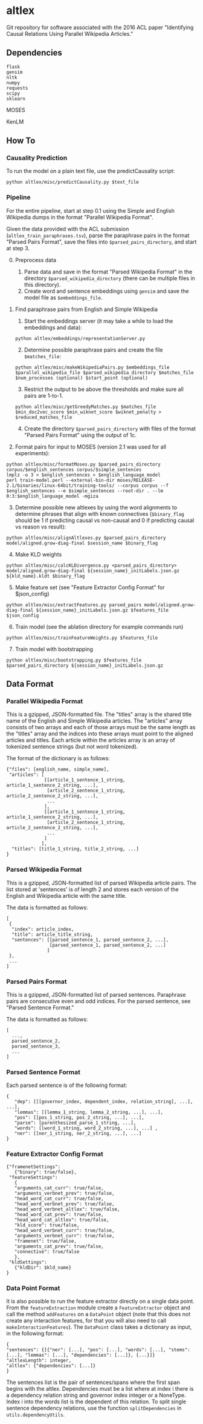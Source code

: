 # altlex

Git repository for software associated with the 2016 ACL paper "Identifying Causal Relations Using Parallel Wikipedia Articles."

## Dependencies
```
flask
gensim
nltk
numpy
requests
scipy
sklearn
```

MOSES

KenLM

## How To

### Causality Prediction

To run the model on a plain text file, use the predictCausality script:

```python altlex/misc/predictCausality.py $text_file```

### Pipeline
For the entire pipeline, start at step 0.1 using the Simple and English Wikipedia dumps in the format "Parallel Wikipedia Format".

Given the data provided with the ACL submission (```altlex_train_paraphrases.tsv```), parse the paraphrase pairs in the format "Parsed Pairs Format", save the files into ```$parsed_pairs_directory```, and start at step 3.

0. Preprocess data
    1. Parse data and save in the format "Parsed Wikipedia Format" in the directory ```$parsed_wikipedia_directory``` (there can be multiple files in this directory).
    2. Create word and sentence embeddings using ```gensim``` and save the model file as ```$embeddings_file```.

1. Find paraphrase pairs from English and Simple Wikipedia 
    1. Start the embeddings server (it may take a while to load the embeddings and data):
      
      ```python altlex/embeddings/representationServer.py```

    2. Determine possible paraphrase pairs and create the file ```$matches_file```:
      
      ```python altlex/misc/makeWikipediaPairs.py $embeddings_file $parallel_wikipedia_file $parsed_wikipedia_directory $matches_file $num_processes (optional) $start_point (optional)```
    
    3. Restrict the output to be above the thresholds and make sure all pairs are 1-to-1.
      
      ```python altlex/misc/getGreedyMatches.py $matches_file $min_doc2vec_score $min_wiknet_score $wiknet_penalty > $reduced_matches_file ```
      
    4. Create the directory ```$parsed_pairs_directory``` with files of the format "Parsed Pairs Format" using the output of 1c.
  
2. Format pairs for input to MOSES (version 2.1 was used for all experiments):
   
  ```
  python altlex/misc/formatMoses.py $parsed_pairs_directory corpus/$english_sentences corpus/$simple_sentences
  lmplz -o 3 < $english_sentences > $english_language_model
  perl train-model.perl --external-bin-dir moses/RELEASE-2.1/binaries/linux-64bit/training-tools/ --corpus corpus --f $english_sentences --e $simple_sentences --root-dir . --lm 0:3:$english_language_model -mgiza
  ```

3. Determine possible new altlexes by using the word alignments to determine phrases that align with known connectives 
   (```$binary_flag``` should be 1 if predicting causal vs non-causal and 0 if predicting causal vs reason vs result):
   
  ```python altlex/misc/alignAltlexes.py $parsed_pairs_directory model/aligned.grow-diag-final $session_name $binary_flag```

4. Make KLD weights
   
  ```python altlex/misc/calcKLDivergence.py <parsed_pairs_directory> model/aligned.grow-diag-final ${session_name}_initLabels.json.gz ${kld_name}.kldt $binary_flag```

5. Make feature set (see "Feature Extractor Config Format" for $json_config)
  
  ```python altlex/misc/extractFeatures.py parsed_pairs model/aligned.grow-diag-final ${session_name}_initLabels.json.gz $features_file  $json_config```

6. Train model (see the ablation directory for example commands run)
   
  ```python altlex/misc/trainFeatureWeights.py $features_file```

7. Train model with bootstrapping

  ```python altlex/misc/bootstrapping.py $features_file $parsed_pairs_directory ${session_name}_initLabels.json.gz```

## Data Format

### Parallel Wikipedia Format

This is a gzipped, JSON-formatted file.  The "titles" array is the shared title name of the English and Simple Wikipedia articles.  The "articles" array consists of two arrays and each of those arrays must be the same length as the "titles" array and the indices into these arrays must point to the aligned articles and titles.  Each article within the articles array is an array of tokenized sentence strings (but not word tokenized).

The format of the dictionary is as follows:
```
{"files": [english_name, simple_name],
 "articles": [
              [[article_1_sentence_1_string, article_1_sentence_2_string, ...],
               [article_2_sentence_1_string, article_2_sentence_2_string, ...],
               ...
              ],
              [[article_1_sentence_1_string, article_1_sentence_2_string, ...],
               [article_2_sentence_1_string, article_2_sentence_2_string, ...],
               ...
              ]
             ],
  "titles": [title_1_string, title_2_string, ...]
}
```

### Parsed Wikipedia Format
This is a gzipped, JSON-formatted list of parsed Wikipedia article pairs.  The list stored at 'sentences' is of length 2 and stores each version of the English and Wikipedia article with the same title.

The data is formatted as follows:
```
[
 {
  "index": article_index,
  "title": article_title_string,
  "sentences": [[parsed_sentence_1, parsed_sentence_2, ...],
                [parsed_sentence_1, parsed_sentence_2, ...]
               ]
 },
 ...
]
```

### Parsed Pairs Format

This is a gzipped, JSON-formatted list of parsed sentences.  Paraphrase pairs are consecutive even and odd indices.
For the parsed sentence, see "Parsed Sentence Format."

The data is formatted as follows:
```
[
  ...,
  parsed_sentence_2,
  parsed_sentence_3,
  ...
]
```

### Parsed Sentence Format

Each parsed sentence is of the following format:
```
{
   "dep": [[[governor_index, dependent_index, relation_string], ...], ...], 
   "lemmas": [[lemma_1_string, lemma_2_string, ...], ...],
   "pos": [[pos_1_string, pos_2_string, ...], ...],
   "parse": [parenthesized_parse_1_string, ...], 
   "words": [[word_1_string, word_2_string, ...], ...] , 
   "ner": [[ner_1_string, ner_2_string, ...], ...]
}
```  

### Feature Extractor Config Format
```
{"framenetSettings": 
   {"binary": true/false}, 
 "featureSettings": 
   {
   "arguments_cat_curr": true/false, 
   "arguments_verbnet_prev": true/false, 
   "head_word_cat_curr": true/false, 
   "head_word_verbnet_prev": true/false, 
   "head_word_verbnet_altlex": true/false, 
   "head_word_cat_prev": true/false, 
   "head_word_cat_altlex": true/false, 
   "kld_score": true/false, 
   "head_word_verbnet_curr": true/false, 
   "arguments_verbnet_curr": true/false, 
   "framenet": true/false, 
   "arguments_cat_prev": true/false, 
   "connective": true/false
   }, 
 "kldSettings": 
   {"kldDir": $kld_name}
}
```

### Data Point Format ###
It is also possible to run the feature extractor directly on a single data point.  From the ```featureExtraction``` module create a ```FeatureExtractor``` object and call the method ```addFeatures``` on a ```DataPoint``` object (note that this does not create any interaction features, for that you will also need to call ```makeInteractionFeatures```).  The ```DataPoint``` class takes a dictionary as input, in the following format:
```
{
"sentences": {[{"ner": [...], "pos": [...], "words": [...], "stems": [...], "lemmas": [...], "dependencies": [...]}, {...}]}
"altlexLength": integer,
"altlex": {"dependencies": [...]}
}
```
The sentences list is the pair of sentences/spans where the first span begins with the altlex.  Dependencies must be a list where at index i there is a dependency relation string and governor index integer or a NoneType.  Index i into the words list is the dependent of this relation.  To split single sentence dependency relations, use the function ```splitDependencies``` in ```utils.dependencyUtils```.
